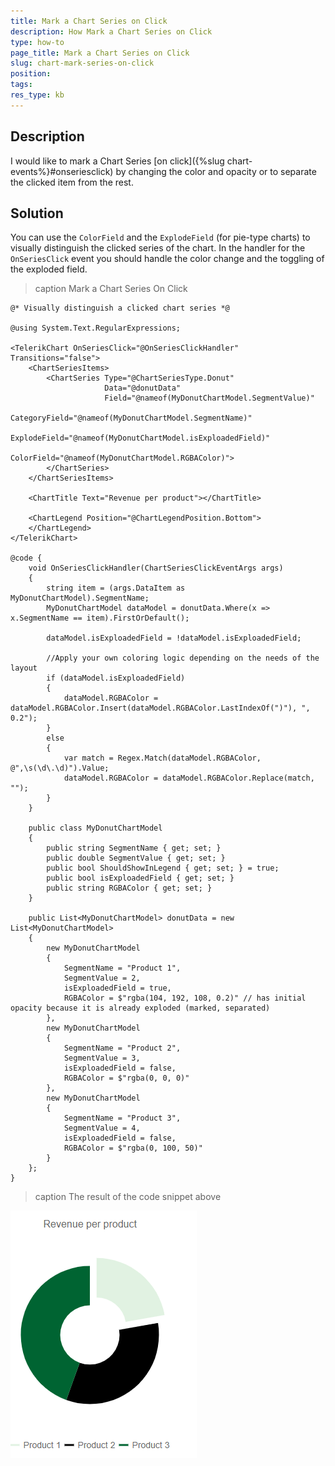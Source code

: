 ```yaml
---
title: Mark a Chart Series on Click
description: How Mark a Chart Series on Click
type: how-to
page_title: Mark a Chart Series on Click
slug: chart-mark-series-on-click
position:
tags:
res_type: kb
---
```



## Description

I would like to mark a Chart Series [on click]({%slug chart-events%}#onseriesclick) by changing the color and opacity or to separate the clicked item from the rest.


## Solution

You can use the `ColorField` and the `ExplodeField` (for pie-type charts) to visually distinguish the clicked series of the chart. In the handler for the `OnSeriesClick` event you should handle the color change and the toggling of the exploded field.

>caption Mark a Chart Series On Click

````CSHTML
@* Visually distinguish a clicked chart series *@

@using System.Text.RegularExpressions;

<TelerikChart OnSeriesClick="@OnSeriesClickHandler" Transitions="false">
    <ChartSeriesItems>
        <ChartSeries Type="@ChartSeriesType.Donut"
                     Data="@donutData"
                     Field="@nameof(MyDonutChartModel.SegmentValue)"
                     CategoryField="@nameof(MyDonutChartModel.SegmentName)"
                     ExplodeField="@nameof(MyDonutChartModel.isExploadedField)"
                     ColorField="@nameof(MyDonutChartModel.RGBAColor)">
        </ChartSeries>
    </ChartSeriesItems>

    <ChartTitle Text="Revenue per product"></ChartTitle>

    <ChartLegend Position="@ChartLegendPosition.Bottom">
    </ChartLegend>
</TelerikChart>

@code {
    void OnSeriesClickHandler(ChartSeriesClickEventArgs args)
    {
        string item = (args.DataItem as MyDonutChartModel).SegmentName;
        MyDonutChartModel dataModel = donutData.Where(x => x.SegmentName == item).FirstOrDefault();

        dataModel.isExploadedField = !dataModel.isExploadedField;

        //Apply your own coloring logic depending on the needs of the layout
        if (dataModel.isExploadedField)
        {
            dataModel.RGBAColor = dataModel.RGBAColor.Insert(dataModel.RGBAColor.LastIndexOf(")"), ", 0.2");
        }
        else
        {
            var match = Regex.Match(dataModel.RGBAColor, @",\s(\d\.\d)").Value;
            dataModel.RGBAColor = dataModel.RGBAColor.Replace(match, "");
        }
    }

    public class MyDonutChartModel
    {
        public string SegmentName { get; set; }
        public double SegmentValue { get; set; }
        public bool ShouldShowInLegend { get; set; } = true;
        public bool isExploadedField { get; set; }
        public string RGBAColor { get; set; }
    }

    public List<MyDonutChartModel> donutData = new List<MyDonutChartModel>
    {
        new MyDonutChartModel
        {
            SegmentName = "Product 1",
            SegmentValue = 2,
            isExploadedField = true,
            RGBAColor = $"rgba(104, 192, 108, 0.2)" // has initial opacity because it is already exploded (marked, separated)
        },
        new MyDonutChartModel
        {
            SegmentName = "Product 2",
            SegmentValue = 3,
            isExploadedField = false,
            RGBAColor = $"rgba(0, 0, 0)"
        },
        new MyDonutChartModel
        {
            SegmentName = "Product 3",
            SegmentValue = 4,
            isExploadedField = false,
            RGBAColor = $"rgba(0, 100, 50)"
        }
    };
}
````

>caption The result of the code snippet above

![chart-marked-series](images/chart-marked-series-on-click.png)
